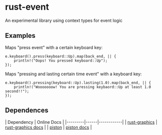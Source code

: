 rust-event
==========

An experimental library using context types for event logic

Examples
--------

Maps "press event" with a certain keyboard key:
```
e.keyboard().press(keyboard::Up).map(back_end, || {
    println!("Oops! You pressed keyboard::Up");
});
```

Maps "pressing and lasting certain time event" with a keyboard key:
```
e.keyboard().pressing(keyboard::Up).lasting(1.0).map(back_end, || {
    println!("Wooooooow! You are pressing keybaord::Up at least 1.0 second!!");
});
```

Dependences
-----------
| Dependency | Online Docs |
|---------|------|------------|
| [rust-graphics](https://github.com/bvssvni/rust-graphics) | [rust-graphics docs](http://bvssvni.github.io/docs/rust-graphics/graphics/) |
| [piston](https://github.com/PistonDevelopers/piston) | [piston docs](http://bvssvni.github.io/docs/piston/piston/) |

